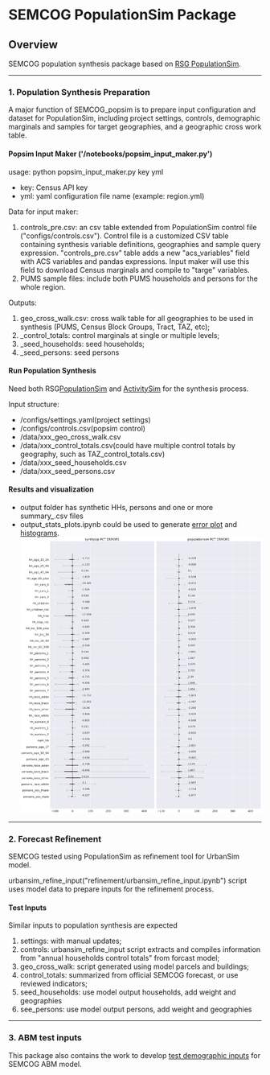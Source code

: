 # SEMCOG PopulationSim Package

## Overview
SEMCOG population synthesis package based on [RSG PopulationSim](https://github.com/ActivitySim/populationsim).

---
### 1. Population Synthesis Preparation

A major function of SEMCOG_popsim is to prepare input configuration and dataset for PopulationSim, including project settings, controls, demographic marginals and samples for target geographies, and a geographic cross work table.

#### Popsim Input Maker ('/notebooks/popsim_input_maker.py')
usage:  python popsim_input_maker.py key yml 
 - key: Census API key
 - yml: yaml configuration file name (example: region.yml)

Data for input maker:
1. controls_pre.csv: an csv table extended from PopulationSim control file ("configs/controls.csv"). Control file is a customized CSV table containing synthesis variable definitions, geographies and sample query expression. "controls_pre.csv" table adds a new "acs_variables" field with ACS variables and pandas expressions. Input maker will use this field to download Census marginals and compile to "targe" variables. 
2. PUMS sample files: include both PUMS households and persons for the whole region. 

Outputs: 
1. geo_cross_walk.csv: cross walk table for all geographies to be used in synthesis (PUMS, Census Block Groups, Tract, TAZ, etc);
2. <geo>_control_totals: control marginals at single or multiple levels;
3. <region>_seed_households: seed households;
4. <region>_seed_persons: seed persons

#### Run Population Synthesis
Need both RSG[PopulationSim](https://github.com/ActivitySim/populationsim) and [ActivitySim](https://github.com/ActivitySim/activitysim) for the synthesis process.

Input structure:
 - /configs/settings.yaml(project settings)
 - /configs/controls.csv(popsim control)
 - /data/xxx_geo_cross_walk.csv
 - /data/xxx_control_totals.csv(could have multiple control totals by geography, such as TAZ_control_totals.csv)
 - /data/xxx_seed_households.csv
 - /data/xxx_seed_persons.csv

#### Results and visualization
 * output folder has synthetic HHs, persons and one or more summary_<geo>.csv files
 * output_stats_plots.ipynb could be used to generate [error plot](https://raw.githubusercontent.com/SEMCOG/SEMCOG_popsim/master/validation/semcog_python/synpop_popsim_error_plot.png) and [histograms](https://github.com/SEMCOG/SEMCOG_popsim/blob/master/validation/semcog_python/popsim_oakland_BLKGRP__histograms.html). 
![Example](validation/semcog_python/synpop_popsim_error_plot.png "Error comparison")

---
### 2. Forecast Refinement
SEMCOG tested using PopulationSim as refinement tool for UrbanSim model. 

urbansim_refine_input("refinement/urbansim_refine_input.ipynb") script uses model data to prepare inputs for the refinement process. 

#### Test Inputs
Similar inputs to population synthesis are expected 
1. settings: with manual updates;
2. controls: urbansim_refine_input script extracts and compiles information from "annual households control totals" from forcast model;
3. geo_cross_walk: script generated using model parcels and buildings;
4. control_totals: summarized from official SEMCOG forecast, or use reviewed indicators;
5. seed_households: use model output households, add weight and geographies
6. see_persons: use model output persons, add weight and geographies
   
---
### 3. ABM test inputs
This package also contains the work to develop [test demographic inputs](https://github.com/SEMCOG/SEMCOG_popsim/tree/master/urbansim_to_abm) for SEMCOG ABM model. 
